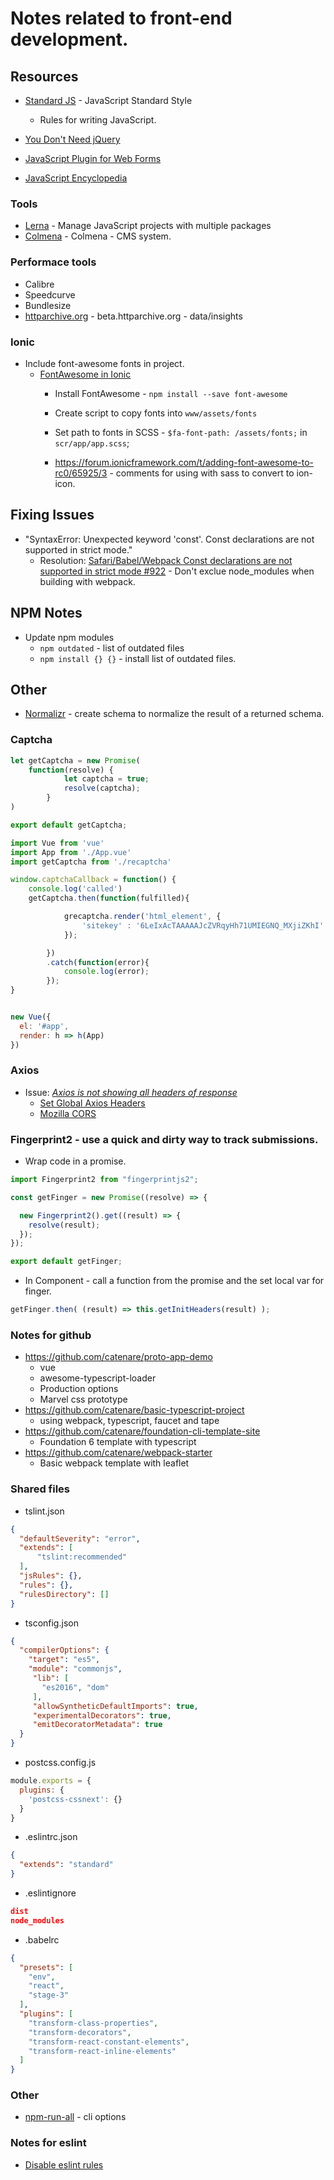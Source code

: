 # Notes related to front-end development.

## Resources
* [Standard JS](https://standardjs.com/) - JavaScript Standard Style
    * Rules for writing JavaScript.

* [You Don't Need jQuery](https://blog.garstasio.com/you-dont-need-jquery/)
* [JavaScript Plugin for Web Forms](https://1stwebdesigner.com/javascript-plugins-web-forms/)
* [JavaScript Encyclopedia](http://www.crockford.com/javascript/encyclopedia/)

### Tools
* [Lerna](https://lernajs.io/) - Manage JavaScript projects with multiple packages
* [Colmena](https://github.com/colmena/colmena) - Colmena - CMS system.

### Performace tools
* Calibre
* Speedcurve
* Bundlesize
* [httparchive.org](http://beta.httparchive.org/) - beta.httparchive.org - data/insights

### Ionic
* Include font-awesome fonts in project.
    * [FontAwesome in Ionic](https://luiscabrera.site/tech/2017/01/09/fontawesome-in-ionic2.html)
        * Install FontAwesome - `npm install --save font-awesome`
        * Create script to copy fonts into `www/assets/fonts`

        * Set path to fonts in SCSS - `$fa-font-path: /assets/fonts;` in `scr/app/app.scss`; 
        * https://forum.ionicframework.com/t/adding-font-awesome-to-rc0/65925/3 - comments for using with sass to convert to ion-icon.

## Fixing Issues
* "SyntaxError: Unexpected keyword 'const'. Const declarations are not supported in strict mode."
    * Resolution: [Safari/Babel/Webpack Const declarations are not supported in strict mode #922](https://github.com/hapijs/joi/issues/922) - Don't exclue node_modules when building with webpack.

## NPM Notes
* Update npm modules
    * `npm outdated` - list of outdated files
    * `npm install {} {}` - install list of outdated files.

## Other
* [Normalizr](https://github.com/paularmstrong/normalizr) - create schema to normalize the result of a returned schema.

### Captcha
```js
let getCaptcha = new Promise(
    function(resolve) {
            let captcha = true;
            resolve(captcha);
        }
)

export default getCaptcha;

import Vue from 'vue'
import App from './App.vue'
import getCaptcha from './recaptcha'

window.captchaCallback = function() {
    console.log('called')
    getCaptcha.then(function(fulfilled){

            grecaptcha.render('html_element', {
                'sitekey' : '6LeIxAcTAAAAAJcZVRqyHh71UMIEGNQ_MXjiZKhI'
            });

        })
        .catch(function(error){
            console.log(error);
        });
}


new Vue({
  el: '#app',
  render: h => h(App)
})
```
### Axios
* Issue: [*Axios is not showing all headers of response*](https://github.com/axios/axios/issues/771)
    * [Set Global Axios Headers](https://github.com/axios/axios#global-axios-defaults)
    * [Mozilla CORS](https://developer.mozilla.org/en-US/docs/Web/HTTP/Access_control_CORS#Access-Control-Expose-Headers)

### Fingerprint2 - use a quick and dirty way to track submissions.
* Wrap code in a promise.
```js
import Fingerprint2 from "fingerprintjs2";

const getFinger = new Promise((resolve) => {

  new Fingerprint2().get((result) => {
    resolve(result);
  });
});

export default getFinger;
```
* In Component - call a function from the promise and the set local var for finger.
```js
getFinger.then( (result) => this.getInitHeaders(result) );
```

### Notes for github
* https://github.com/catenare/proto-app-demo
    * vue
    * awesome-typescript-loader
    * Production options
    * Marvel css prototype
* https://github.com/catenare/basic-typescript-project
    * using webpack, typescript, faucet and tape
* https://github.com/catenare/foundation-cli-template-site
    * Foundation 6 template with typescript
* https://github.com/catenare/webpack-starter
    * Basic webpack template with leaflet

### Shared files
* tslint.json
```json
{
  "defaultSeverity": "error",
  "extends": [
      "tslint:recommended"
  ],
  "jsRules": {},
  "rules": {},
  "rulesDirectory": []
}
```
* tsconfig.json
```json
{
  "compilerOptions": {
    "target": "es5",
    "module": "commonjs",
     "lib": [
       "es2016", "dom"
     ],                             
     "allowSyntheticDefaultImports": true,
     "experimentalDecorators": true,
     "emitDecoratorMetadata": true
  }
}
```
* postcss.config.js
```js
module.exports = {
  plugins: {
    'postcss-cssnext': {}
  }
}
```

* .eslintrc.json
```json
{
  "extends": "standard"
}
```
* .eslintignore
```json
dist
node_modules
```
* .babelrc
```json
{
  "presets": [
    "env",
    "react",
    "stage-3"
  ],
  "plugins": [
    "transform-class-properties",
    "transform-decorators",
    "transform-react-constant-elements",
    "transform-react-inline-elements"
  ]
}
```
### Other
* [npm-run-all](https://github.com/mysticatea/npm-run-all/blob/master/docs/npm-run-all.md) - cli options

### Notes for eslint
* [Disable eslint rules](https://brunoscopelliti.com/how-to-disable-eslint-rule-via-javascript-comment/)
